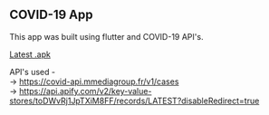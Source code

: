 <h2> COVID-19 App </h2>

This app was built using flutter and COVID-19 API's.

[Latest .apk](https://drive.google.com/file/d/1yWeJmPpukMyLniQ1B6iVIlUamPdTIQRI/view?usp=sharing)

API's used -
  <br> -> https://covid-api.mmediagroup.fr/v1/cases
  <br> -> https://api.apify.com/v2/key-value-stores/toDWvRj1JpTXiM8FF/records/LATEST?disableRedirect=true
  
